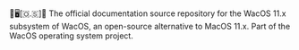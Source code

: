 🍏️🖥️[🇴.🇸]📖️ The official documentation source repository for the WacOS 11.x subsystem of WacOS, an open-source alternative to MacOS 11.x. Part of the WacOS operating system project.
